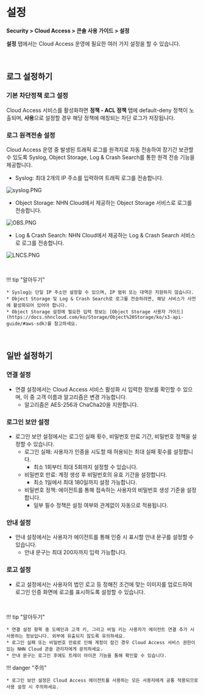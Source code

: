 # 설정

**Security > Cloud Access > 콘솔 사용 가이드 > 설정**

**설정** 탭에서는 Cloud Access 운영에 필요한 여러 가지 설정을 할 수 있습니다.

<br>

## 로그 설정하기

### 기본 차단정책 로그 설정

Cloud Access 서비스를 활성화하면 **정책 - ACL 정책** 탭에 default-deny 정책이 노출되며, **사용**으로 설정할 경우 해당 정책에 매칭되는 차단 로그가 저장됩니다.

### 로그 원격전송 설정

Cloud Access 운영 중 발생된 트래픽 로그를 원격지로 자동 전송하여 장기간 보관할 수 있도록 Syslog, Object Storage, Log & Crash Search를 통한 원격 전송 기능을 제공합니다.

* Syslog: 최대 2개의 IP 주소를 입력하여 트래픽 로그를 전송합니다.

![syslog.PNG](https://kr1-api-object-storage.nhncloudservice.com/v1/AUTH_2acdfabf4efe4efc8a04c00b348110c9/cdn_origin/prod_cloud_access/2025.06.24/syslog.png)

* Object Storage: NHN Cloud에서 제공하는 Object Storage 서비스로 로그를 전송합니다.

![OBS.PNG](https://kr1-api-object-storage.nhncloudservice.com/v1/AUTH_2acdfabf4efe4efc8a04c00b348110c9/cdn_origin/prod_cloud_access/2025.06.24/OBS.png)

* Log & Crash Search: NHN Cloud에서 제공하는 Log & Crash Search 서비스로 로그를 전송합니다.

![LNCS.PNG](https://kr1-api-object-storage.nhncloudservice.com/v1/AUTH_2acdfabf4efe4efc8a04c00b348110c9/cdn_origin/prod_cloud_access/2025.06.24/LNCS.png)

<br>

!!! tip "알아두기"

    * Syslog는 단일 IP 주소만 설정할 수 있으며, IP 범위 또는 대역은 지원하지 않습니다.
    * Object Storage 및 Log & Crash Search로 로그를 전송하려면, 해당 서비스가 사전에 활성화되어 있어야 합니다. 
    * Object Storage 설정에 필요한 입력 정보는 [Object Storage 사용자 가이드](https://docs.nhncloud.com/ko/Storage/Object%20Storage/ko/s3-api-guide/#aws-sdk)를 참고하세요.

<br>

## 일반 설정하기

### 연결 설정

* 연결 설정에서는 Cloud Access 서비스 활성화 시 입력한 정보를 확인할 수 있으며, 이 중 고객 이름과 알고리즘은 변경 가능합니다.
    * 알고리즘은 AES-256과 ChaCha20을 지원합니다.

### 로그인 보안 설정

* 로그인 보안 설정에서는 로그인 실패 횟수, 비밀번호 만료 기간, 비밀번호 정책을 설정할 수 있습니다.
    * 로그인 실패: 사용자가 인증을 시도할 때 허용되는 최대 실패 횟수를 설정합니다. 
        * 최소 1회부터 최대 5회까지 설정할 수 있습니다.
    * 비밀번호 만료: 계정 생성 후 비밀번호의 유효 기간을 설정합니다.
        * 최소 1일에서 최대 180일까지 설정 가능합니다.
    * 비밀번호 정책: 에이전트를 통해 접속하는 사용자의 비밀번호 생성 기준을 설정합니다.
        * 일부 필수 정책은 설정 여부와 관계없이 자동으로 적용됩니다. 

### 안내 설정

* 안내 설정에서는 사용자가 에이전트를 통해 인증 시 표시할 안내 문구를 설정할 수 있습니다.
    * 안내 문구는 최대 200자까지 입력 가능합니다.

### 로고 설정

* 로고 설정에서는 사용자의 법인 로고 등 정해진 조건에 맞는 이미지를 업로드하여 로그인 인증 화면에 로고를 표시하도록 설정할 수 있습니다.

<br>

!!! tip "알아두기"

    * 연결 설정 항목 중 도메인과 고객 키, 그리고 비밀 키는 사용자가 에이전트 연결 추가 시 사용하는 정보입니다. 외부에 유출되지 않도록 유의하세요.
    * 로그인 실패 또는 비밀번호 만료로 인해 계정이 잠긴 경우 Cloud Access 서비스 권한이 있는 NHN Cloud 콘솔 관리자에게 문의하세요.
    * 안내 문구는 로그인 후에도 트레이 아이콘 기능을 통해 확인할 수 있습니다.

!!! danger "주의"

    * 로그인 보안 설정은 Cloud Access 에이전트를 사용하는 모든 사용자에게 공통 적용되므로 사용 설정 시 주의하세요.

